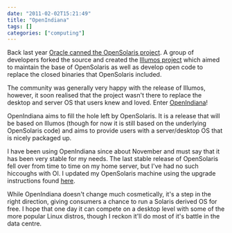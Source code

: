 ```yaml
---
date: "2011-02-02T15:21:49"
title: "OpenIndiana"
tags: []
categories: ["computing"]
---
```


Back last year [Oracle canned the OpenSolaris project][1].  A group of developers forked the source and created the [Illumos project][2] which aimed to maintain the base of OpenSolaris as well as develop open code to replace the closed binaries that OpenSolaris included.
<!--more-->
The community was generally very happy with the release of Illumos, however, it soon realised that the project wasn't there to replace the desktop and server OS that users knew and loved.  Enter [OpenIndiana][3]!

OpenIndiana aims to fill the hole left by OpenSolaris.  It is a release that will be based on Illumos (though for now it is still based on the underlying OpenSolaris code) and aims to provide users with a server/desktop OS that is nicely packaged up.

I have been using OpenIndiana since about November and must say that it has been very stable for my needs.  The last stable release of  OpenSolaris fell over from time to time on my home server, but I've had no such hiccoughs with OI.
I updated my OpenSolaris machine using the upgrade instructions found [here][4].

While OpenIndiana doesn't change much cosmetically, it's a step in the right direction, giving consumers a chance to run a Solaris derived OS for free.  I hope that one day it can compete on a desktop level with some of the more popular Linux distros, though I reckon it'll do most of it's battle in the data centre.

  [1]: /2010/08/14/goodbye-opensolaris/
  [2]: http://www.illumos.org/
  [3]: http://openindiana.org/
  [4]: http://wiki.openindiana.org/oi/Installing+or+Upgrading#InstallingorUpgrading-UpgradingfromOpenSolaris
